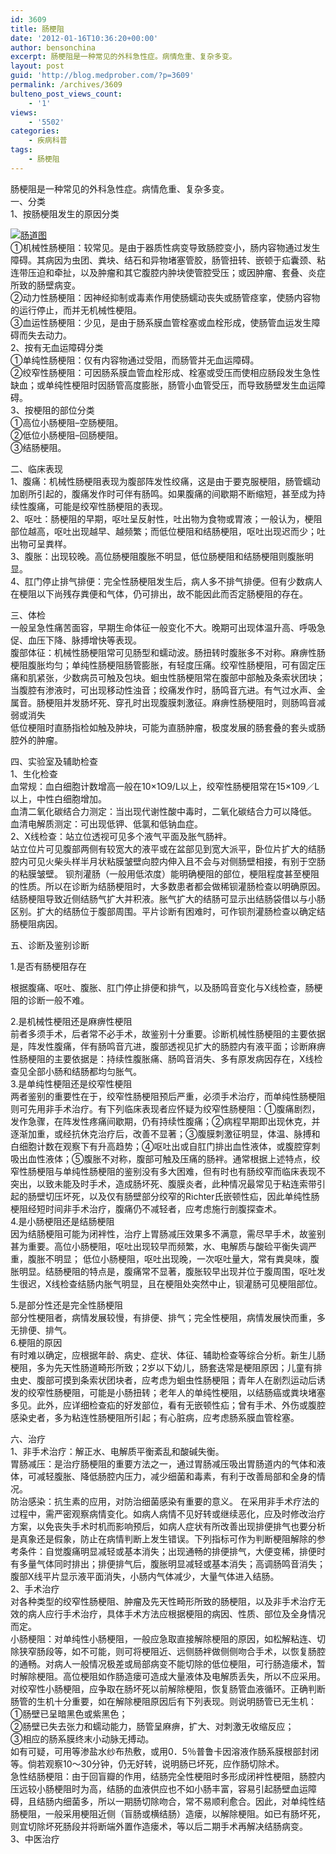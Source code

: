 ```yaml
---
id: 3609
title: 肠梗阻
date: '2012-01-16T10:36:20+00:00'
author: bensonchina
excerpt: 肠梗阻是一种常见的外科急性症。病情危重、复杂多变。
layout: post
guid: 'http://blog.medprober.com/?p=3609'
permalink: /archives/3609
bulteno_post_views_count:
    - '1'
views:
    - '5502'
categories:
    - 疾病科普
tags:
    - 肠梗阻
---
```


肠梗阻是一种常见的外科急性症。病情危重、复杂多变。  
一、分类  
1、按肠梗阻发生的原因分类

[![肠道图](http://blog.medprober.com/assets/uploads/2012/01/image01-300x235.jpg "肠梗阻")](http://blog.medprober.com/assets/uploads/2012/01/image01.jpg)  
①机械性肠梗阻：较常见。是由于器质性病变导致肠腔变小，肠内容物通过发生障碍。其病因为虫团、粪块、结石和异物堵塞管胶，肠管扭转、嵌顿于疝囊颈、粘连带压迫和牵扯，以及肿瘤和其它腹腔内肿块使管腔受压；或因肿瘤、套叠、炎症所致的肠壁病变。  
②动力性肠梗阻：因神经抑制或毒素作用使肠蠕动丧失或肠管痉挛，使肠内容物的运行停止，而并无机械性梗阻。  
③血运性肠梗阻：少见，是由于肠系膜血管栓塞或血栓形成，使肠管血运发生障碍而失去动力。  
2、按有无血运障碍分类  
①单纯性肠梗阻：仅有内容物通过受阻，而肠管并无血运障碍。  
②绞窄性肠梗阻：可因肠系膜血管血栓形成、栓塞或受压而使相应肠段发生急性缺血；或单纯性梗阻时因肠管高度膨胀，肠管小血管受压，而导致肠壁发生血运障碍。  
3、按梗阻的部位分类  
①高位小肠梗阻–空肠梗阻。  
②低位小肠梗阻–回肠梗阻。  
③结肠梗阻。

二、临床表现  
1、腹痛：机械性肠梗阻表现为腹部阵发性绞痛，这是由于要克服梗阻，肠管蠕动加剧所引起的，腹痛发作时可伴有肠鸣。如果腹痛的间歇期不断缩短，甚至成为持续性腹痛，可能是绞窄性肠梗阻的表现。  
2、呕吐：肠梗阻的早期，呕吐呈反射性，吐出物为食物或胃液；一般认为，梗阻部位越高，呕吐出现越早、越频繁；而低位梗阻和结肠梗阻，呕吐出现迟而少；吐出物可呈粪样。  
3、腹胀：出现较晚。高位肠梗阻腹胀不明显，低位肠梗阻和结肠梗阻则腹胀明显。  
4、肛门停止排气排便：完全性肠梗阻发生后，病人多不排气排便。但有少数病人在梗阻以下尚残存粪便和气体，仍可排出，故不能因此而否定肠梗阻的存在。

  
三、体检  
一般呈急性痛苦面容，早期生命体征一般变化不大。晚期可出现体温升高、呼吸急促、血压下降、脉搏增快等表现。  
腹部体征：机械性肠梗阻常可见肠型和蠕动波。肠扭转时腹胀多不对称。麻痹性肠梗阻腹胀均匀；单纯性肠梗阻肠管膨胀，有轻度压痛。绞窄性肠梗阻，可有固定压痛和肌紧张，少数病员可触及包块。蛔虫性肠梗阻常在腹部中部触及条索状团块；当腹腔有渗液时，可出现移动性浊音；绞痛发作时，肠鸣音亢进。有气过水声、金属音。肠梗阻并发肠坏死、穿孔时出现腹膜刺激征。麻痹性肠梗阻时，则肠鸣音减弱或消失  
低位梗阻时直肠指检如触及肿块，可能为直肠肿瘤，极度发展的肠套叠的套头或肠腔外的肿瘤。

  
四、实验室及辅助检查  
1、生化检查  
血常规：血白细胞计数增高一般在10×1O9/L以上，绞窄性肠梗阻常在15×109／L以上，中性白细胞增加。  
血清二氧化碳结合力测定：当出现代谢性酸中毒时，二氧化碳结合力可以降低。  
血清电解质测定：可出现低钾、低氯和低钠血症。  
2、X线检查：站立位透视可见多个液气平面及胀气肠袢。  
站立位片可见腹部两侧有较宽大的液平或在盆部见到宽大派平，卧位片扩大的结肠腔内可见火柴头样半月状粘膜皱壁向腔内伸入且不会与对侧肠壁相接，有别于空肠的粘膜皱壁。 钡剂灌肠（一般用低浓度）能明确梗阻的部位，梗阻程度甚至梗阻的性质。所以在诊断为结肠梗阻时，大多数患者都会做稀钡灌肠检查以明确原因。  
结肠梗阻导致近侧结肠气扩大并积液。胀气扩大的结肠可显示出结肠袋借以与小肠区别。扩大的结肠位于腹部周围。平片诊断有困难时，可作钡剂灌肠检查以确定结肠梗阻病因。

五、诊断及鉴别诊断

1.是否有肠梗阻存在

根据腹痛、呕吐、腹胀、肛门停止排便和排气，以及肠鸣音变化与X线检查，肠梗阻的诊断一般不难。

2.是机械性梗阻还是麻痹性梗阻  
前者多须手术，后者常不必手术，故鉴别十分重要。诊断机械性肠梗阻的主要依据是，阵发性腹痛，伴有肠鸣音亢进，腹部透视见扩大的肠腔内有液平面；诊断麻痹性肠梗阻的主要依据是：持续性腹胀痛、肠鸣音消失、多有原发病因存在，X线检查见全部小肠和结肠都均匀胀气。  
3.是单纯性梗阻还是绞窄性梗阻  
两者鉴别的重要性在于，绞窄性肠梗阻预后严重，必须手术治疗，而单纯性肠梗阻则可先用非手术治疗。有下列临床表现者应怀疑为绞窄性肠梗阻：①腹痛剧烈，发作急骤，在阵发性疼痛间歇期，仍有持续性腹痛；②病程早期即出现休克，并逐渐加重，或经抗休克治疗后，改善不显著；③腹膜刺激征明显，体温、脉搏和白细胞计数在观察下有升高趋势；④呕吐出或自肛门排出血性液体，或腹腔穿刺吸出血性液体；⑤腹胀不对称，腹部可触及压痛的肠袢。通常根据上述特点，绞窄性肠梗阻与单纯性肠梗阻的鉴别没有多大困难，但有时也有肠绞窄而临床表现不突出，以致未能及时手术，造成肠坏死、腹膜炎者，此种情况最常见于粘连索带引起的肠壁切压坏死，以及仅有肠壁部分绞窄的Richter氏嵌顿性疝，因此单纯性肠梗阻经短时间非手术治疗，腹痛仍不减轻者，应考虑施行剖腹探查术。  
4.是小肠梗阻还是结肠梗阻  
因为结肠梗阻可能为闭袢性，治疗上胃肠减压效果多不满意，需尽早手术，故鉴别甚为重要。高位小肠梗阻，呕吐出现较早而频繁，水、电解质与酸硷平衡失调严重，腹胀不明显； 低位小肠梗阻，呕吐出现晚，一次呕吐量大，常有粪臭味，腹胀明显。结肠梗阻的特点是，腹痛常不显著，腹胀较早出现并位于腹周围，呕吐发生很迟，X线检查结肠内胀气明显，且在梗阻处突然中止，钡灌肠可见梗阻部位。

5.是部分性还是完全性肠梗阻  
部分性梗阻者，病情发展较慢，有排便、排气；完全性梗阻，病情发展快而重，多无排便、排气。  
6.梗阻的原因  
有时难以确定，应根据年龄、病史、症状、体征、辅助检查等综合分析。新生儿肠梗阻，多为先天性肠道畸形所致；2岁以下幼儿，肠套迭常是梗阻原因；儿童有排虫史、腹部可摸到条索状团块者，应考虑为蛔虫性肠梗阻；青年人在剧烈运动后诱发的绞窄性肠梗阻，可能是小肠扭转；老年人的单纯性梗阻，以结肠癌或粪块堵塞多见。此外，应详细检查疝的好发部位，看有无嵌顿性疝；曾有手术、外伤或腹腔感染史者，多为粘连性肠梗阻所引起；有心脏病，应考虑肠系膜血管栓塞。

六、治疗  
1、非手术治疗：解正水、电解质平衡紊乱和酸碱失衡。  
胃肠减压：是治疗肠梗阻的重要方法之一，通过胃肠减压吸出胃肠道内的气体和液体，可减轻腹胀、降低肠腔内压力，减少细菌和毒素，有利于改善局部和全身的情况。  
防治感染：抗生素的应用，对防治细菌感染有重要的意义。 在采用非手术疗法的过程中，需严密观察病情变化。如病人病情不见好转或继续恶化，应及时修改治疗方案，以免丧失手术时机而影响预后，如病人症状有所改善出现排便排气也要分析是真象还是假象，防止在病情判断上发生错误。下列指标可作为判断梗阻解除的参考条件：自觉腹痛明显减轻或基本消失；出现通畅的排便排气，大便变稀，排便时有多量气体同时排出；排便排气后，腹胀明显减轻或基本消失；高调肠鸣音消失；腹部X线平片显示液平面消失，小肠内气体减少，大量气体进入结肠。  
2、手术治疗  
对各种类型的绞窄性肠梗阻、肿瘤及先天性畸形所致的肠梗阻，以及非手术治疗无效的病人应行手术治疗，具体手术方法应根据梗阻的病因、性质、部位及全身情况而定。  
小肠梗阻：对单纯性小肠梗阻，一般应急取直接解除梗阻的原因，如松解粘连、切除狭窄肠段等，如不可能，则可将梗阻近、远侧肠袢做侧侧吻合手术，以恢复肠腔的通畅。对病人一般情况极差或局部病变不能切除的低位梗阻，可行肠造瘘术，暂时解除梗阻。高位梗阻如作肠造瘘可造成大量液体及电解质丢失，所以不应采用。  
对绞窄性小肠梗阻，应争取在肠坏死以前解除梗阻，恢复肠管血液循环。正确判断肠管的生机十分重要，如在解除梗阻原因后有下列表现。则说明肠管已无生机：  
①肠壁已呈暗黑色或紫黑色；  
②肠壁已失去张力和蠕动能力，肠管呈麻痹，扩大、对刺激无收缩反应；  
③相应的肠系膜终末小动脉无搏动。  
如有可疑，可用等渗盐水纱布热敷，或用0．5％普鲁卡因溶液作肠系膜根部封闭等。倘若观察10～30分钟，仍无好转，说明肠已坏死，应作肠切除术。  
急性结肠梗阻：由于回盲瓣的作用，结肠完全性梗阻时多形成闭袢性梗阻，肠腔内压远较小肠梗阻时为高，结肠的血液供应也不如小肠丰富，容易引起肠壁血运障碍，且结肠内细菌多，所以一期肠切除吻合，常不易顺利愈合。因此，对单纯性结肠梗阻，一般采用梗阻近侧（盲肠或横结肠）造瘘，以解除梗阻。如已有肠坏死，则宜切除坏死肠段并将断端外置作造瘘术，等以后二期手术再解决结肠病变。  
3、中医治疗